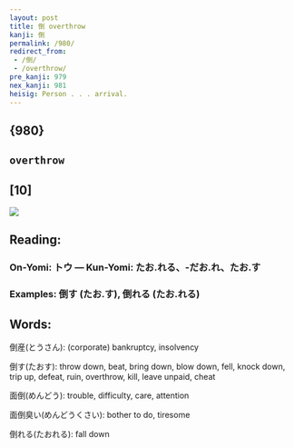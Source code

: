 ```yaml
---
layout: post
title: 倒 overthrow
kanji: 倒
permalink: /980/
redirect_from:
 - /倒/
 - /overthrow/
pre_kanji: 979
nex_kanji: 981
heisig: Person . . . arrival.
---
```


## {980}

## `overthrow`

## [10]

<div class="stroke"><img src="E58092.png" /></div>

## Reading:

### On-Yomi: トウ &mdash; Kun-Yomi: たお.れる、-だお.れ、たお.す

### Examples: 倒す (たお.す), 倒れる (たお.れる)

## Words:

倒産(とうさん): (corporate) bankruptcy, insolvency

倒す(たおす): throw down, beat, bring down, blow down, fell, knock down, trip up, defeat, ruin, overthrow, kill, leave unpaid, cheat

面倒(めんどう): trouble, difficulty, care, attention

面倒臭い(めんどうくさい): bother to do, tiresome

倒れる(たおれる): fall down
